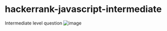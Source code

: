 # hackerrank-javascript-intermediate
Intermediate level question
![image](https://user-images.githubusercontent.com/38901815/108349033-844ee580-7208-11eb-83d6-246088a18b62.png)
